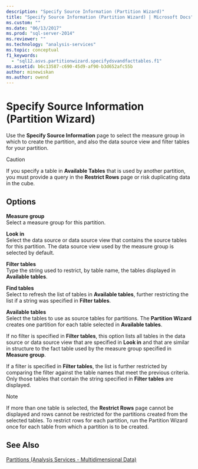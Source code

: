 ```yaml
---
description: "Specify Source Information (Partition Wizard)"
title: "Specify Source Information (Partition Wizard) | Microsoft Docs"
ms.custom: ""
ms.date: "06/13/2017"
ms.prod: "sql-server-2014"
ms.reviewer: ""
ms.technology: "analysis-services"
ms.topic: conceptual
f1_keywords: 
  - "sql12.asvs.partitionwizard.specifydsvandfacttables.f1"
ms.assetid: b6c13587-c690-45d9-af90-b3d652afc55b
author: minewiskan
ms.author: owend
---
```

# Specify Source Information (Partition Wizard)
  Use the **Specify Source Information** page to select the measure group in which to create the partition, and also the data source view and filter tables for your partition.  
  
> [!CAUTION]  
>  If you specify a table in **Available Tables** that is used by another partition, you must provide a query in the **Restrict Rows** page or risk duplicating data in the cube.  
  
## Options  
 **Measure group**  
 Select a measure group for this partition.  
  
 **Look in**  
 Select the data source or data source view that contains the source tables for this partition. The data source view used by the measure group is selected by default.  
  
 **Filter tables**  
 Type the string used to restrict, by table name, the tables displayed in **Available tables**.  
  
 **Find tables**  
 Select to refresh the list of tables in **Available tables**, further restricting the list if a string was specified in **Filter tables**.  
  
 **Available tables**  
 Select the tables to use as source tables for partitions. The **Partition Wizard** creates one partition for each table selected in **Available tables**.  
  
 If no filter is specified in **Filter tables**, this option lists all tables in the data source or data source view that are specified in **Look in** and that are similar in structure to the fact table used by the measure group specified in **Measure group**.  
  
 If a filter is specified in **Filter tables**, the list is further restricted by comparing the filter against the table names that meet the previous criteria. Only those tables that contain the string specified in **Filter tables** are displayed.  
  
> [!NOTE]  
>  If more than one table is selected, the **Restrict Rows** page cannot be displayed and rows cannot be restricted for the partitions created from the selected tables. To restrict rows for each partition, run the Partition Wizard once for each table from which a partition is to be created.  
  
## See Also  
 [Partitions &#40;Analysis Services - Multidimensional Data&#41;](multidimensional-models-olap-logical-cube-objects/partitions-analysis-services-multidimensional-data.md)  
  
  
